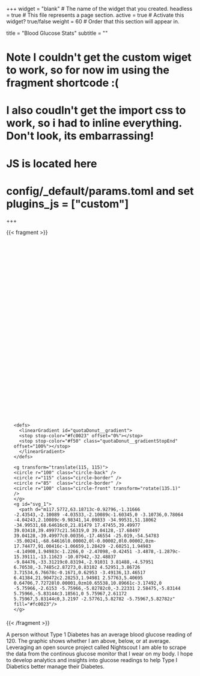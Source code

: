 +++
widget = "blank"  # The name of the widget that you created.
headless = true  # This file represents a page section.
active = true  # Activate this widget? true/false
weight = 60 # Order that this section will appear in.

title = "Blood Glucose Stats"
subtitle = ""

# Note I couldn't get the custom wiget to work, so for now im using the fragment shortcode :(
# I also coudln't get the import css to work, so i had to inline everything. Don't look, its embarrassing!

# JS is located here
# config/_default/params.toml and set plugins_js = ["custom"]

+++

{{< fragment >}}

<style>
/*********************************************************************************/
/* Donut Style CSS                                                               */
/*********************************************************************************/

.donut {
    margin: 20px;
  }

  circle {
    fill: none;
  }

  .circle-border {
    stroke: #e5e5e5;
    stroke-width: 1px;
  }

  .circle-back {
    stroke: #f2f2f2;
    stroke-width: 30px;
  }

  .circle-front {
    stroke: url(#quotaDonut__gradient);
    stroke-width: 30px;

    /* 2 * Math.PI * radius + 1  */
    stroke-dasharray: 629px;
    stroke-dashoffset: 629px;

    transition: stroke-dashoffset .5s ease;
  }

  .donut.three-quarter-filled .circle-front {
     /* 628 * (1 - 0.75) */
    stroke-dashoffset: 157px;
  }

  .donut.one-quarter-filled .circle-front {
     /* 628 * (1 - 0.25) */
    stroke-dashoffset: 471px;
  }

  .donut.half-filled .circle-front {
     /* 628 * (1 - 0.66667) */
    stroke-dashoffset: 314px;
  }

  .donut.almost-empty .circle-front {
    stroke-dashoffset: 600px;
  }

</style>

<!-- TODO: put in its own partial-->
<div class="donut">
  <svg version="1.1" id="Layer_1" xmlns="http://www.w3.org/2000/svg" xmlns:xlink="http://www.w3.org/1999/xlink" x="0px" y="0px"
      width="100%" height="100%" viewBox="0 0 230 230" enable-background="new 0 0 340 333" xml:space="preserve">

    <defs>
      <linearGradient id="quotaDonut__gradient">
      <stop stop-color="#fc0023" offset="0%"></stop>
      <stop stop-color="#f50" class="quotaDonut__gradientStopEnd" offset="100%"></stop>
      </linearGradient>
    </defs>

    <g transform="translate(115, 115)">
    <circle r="100" class="circle-back" />
    <circle r="115" class="circle-border" />
    <circle r="85"  class="circle-border" />
    <circle r="100" class="circle-front" transform="rotate(135.1)" />
    </g>
    <g id="svg_1">
      <path d="m117.5772,63.18713c-0.92796,-1.31666 -2.43543,-2.10089 -4.03533,-2.10089c-1.60345,0 -3.10736,0.78064 -4.04243,2.10089c-9.98341,14.09833 -34.99531,51.18062 -34.99531,68.64616c0,21.81479 17.47455,39.49977 39.03418,39.49977c21.56319,0 39.04128,-17.68497 39.04128,-39.49977c0.00356,-17.46554 -25.019,-54.54783 -35.00241,-68.64616l0.00002,0l-0.00002,0l0.00002,0zm-17.74477,91.00416c-1.06659,1.28429 -2.60251,1.94983 -4.14908,1.94983c-1.2266,0 -2.47098,-0.42451 -3.4878,-1.2879c-15.39111,-13.11623 -10.07942,-32.48837 -9.84476,-33.31219c0.83194,-2.91031 3.81488,-4.57951 6.70538,-3.7485c2.87273,0.83102 4.52951,3.86726 3.71534,6.76678c-0.1671,0.62953 -3.49136,13.46517 6.41384,21.90472c2.28253,1.94981 2.57763,5.40695 0.64706,7.72728l0.00001,0zm10.65538,10.89661c-3.17492,0 -5.75966,-2.6153 -5.75966,-5.82782c0,-3.22331 2.58475,-5.83144 5.75966,-5.83144c3.18561,0 5.75967,2.61172 5.75967,5.83144c0,3.2197 -2.57761,5.82782 -5.75967,5.82782z" fill="#fc0023"/>
    </g>
  </svg>
</div>

<div class=h3 id=glucose-text></div>

{{< /fragment >}}

A person without Type 1 Diabetes has an average blood glucose reading of 120. The graphic shows whether I am above, below, or at average.
Leveraging an open source project called Nightscout I am able to scrape the data from the continous glucose monitor that I wear on my body. I hope to develop analytics and insights into glucose readings to help Type I Diabetics better manage their Diabetes.


